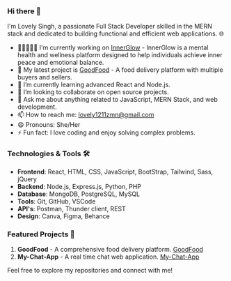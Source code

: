 ### Hi there 👋

I'm Lovely Singh, a passionate Full Stack Developer skilled in the MERN stack and dedicated to building functional and efficient web applications. 🌐

- 👨🏿‍🤝‍👨🏿   I'm currently working on [InnerGlow](#) - InnerGlow is a mental health and wellness platform designed to help individuals achieve inner peace and emotional balance.
- 🔭 My latest project is [GoodFood](#) - A food delivery platform with multiple buyers and sellers.
- 🌱 I’m currently learning advanced React and Node.js.
- 👯 I’m looking to collaborate on open source projects.
- 💬 Ask me about anything related to JavaScript, MERN Stack, and web development.
- 📫 How to reach me: [lovely1211zmn@gmail.com](mailto:lovely1211zmn@gmail.com)
- 😄 Pronouns: She/Her
- ⚡ Fun fact: I love coding and enjoy solving complex problems.

### Technologies & Tools 🛠️
- **Frontend**: React, HTML, CSS, JavaScript, BootStrap, Tailwind, Sass, jQuery
- **Backend**: Node.js, Express.js, Python, PHP
- **Database**: MongoDB, PostgreSQL, MySQL
- **Tools**: Git, GitHub, VSCode
- **API's**: Postman, Thunder client, REST
- **Design**: Canva, Figma, Behance

### Featured Projects 💼
1. **GoodFood** - A comprehensive food delivery platform. [GoodFood](#)
2. **My-Chat-App** - A real time chat web application. [My-Chat-App](#)

Feel free to explore my repositories and connect with me!


